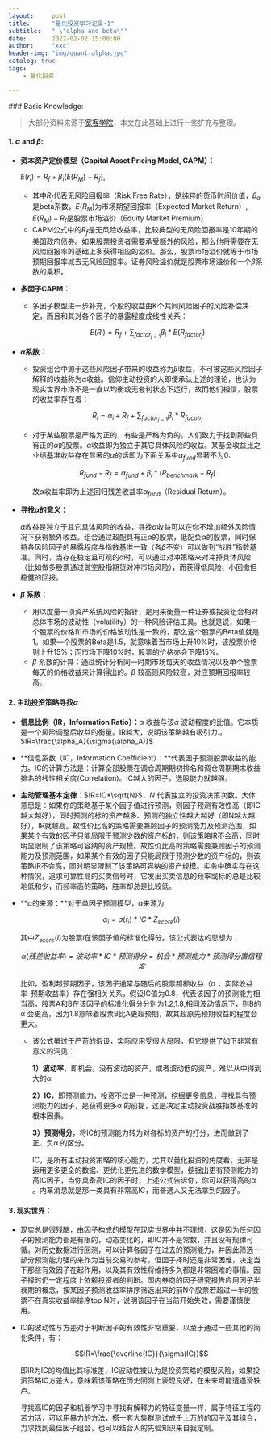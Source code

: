 ```yaml
---
layout:     post
title:      "量化投资学习记录-1"
subtitle:   " \"alpha and beta\""
date:       2022-02-02 15:00:00
author:     "xxc"
header-img: "img/quant-alpha.jpg"
catalog: true
tags:
    - 量化投资

---
```

<head>
    <script src="https://cdn.mathjax.org/mathjax/latest/MathJax.js?config=TeX-AMS-MML_HTMLorMML" type="text/javascript"></script>
    <script type="text/x-mathjax-config">
        MathJax.Hub.Config({
            tex2jax: {
            skipTags: ['script', 'noscript', 'style', 'textarea', 'pre'],
            inlineMath: [['$','$']]
            }
        });
    </script>
</head>
### Basic Knowledge:

> 大部分资料来源于[宽客学院](https://bigquant.com/tutorial/)，本文在此基础上进行一些扩充与整理。

#### 1. $\alpha$ and $\beta$:

- **资本资产定价模型（Capital Asset Pricing Model, CAPM）：**

  $E(r_{i})=R_f+\beta_i(E(R_M)-R_f)$,

  - 其中$R_f$代表无风险回报率（Risk Free Rate），是纯粹的货币时间价值，$\beta_a$是beta系数，$E(R_M)$为市场期望回报率（Expected Market Return）, $E(R_M)-R_f$是股票市场溢价（Equity Market Premium）
  - CAPM公式中的$R_f$是无风险收益率，比较典型的无风险回报率是10年期的美国政府债券。如果股票投资者需要承受额外的风险，那么他将需要在无风险回报率的基础上多获得相应的溢价。那么，股票市场溢价就等于市场预期回报率减去无风险回报率。证券风险溢价就是股票市场溢价和一个$\beta$系数的乘积。

- **多因子CAPM：**

  - 多因子模型进一步补充，个股的收益由K个共同风险因子的风险补偿决定，而且和其对各个因子的暴露程度成线性关系：

    $$E(R_i)=R_f+\sum_{factor_{j=1}}{\beta_i*E(R_{factor_j})}$$

- **$\alpha$系数：**

  - 投资组合中源于这些风险因子带来的收益称为$\beta$收益，不可被这些风险因子解释的收益称为$\alpha$收益。信仰主动投资的人即使承认上述的理论，也认为现实世界市场不是一直以均衡或无套利状态下运行，故而他们相信，股票的收益率存在着：

    $$R_i=\alpha_i+R_f+\sum_{factor_{j=1}}{\beta_i*R_{facotr_j}}$$

  - 对于某些股票是严格为正的，有些是严格为负的。人们致力于找到那些具有正的$\alpha$的股票。$\alpha$收益即为独立于其它具体风险的收益。某基金收益比之业绩基准收益存在显著的$\alpha$的话即为下面关系中$\alpha_{fund}$显著不为0:

    $$R_{fund}-R_f=\alpha_{fund}+\beta_i*(R_{benchmark}-R_f)$$

    故$\alpha$收益率即为上述回归残差收益率$\alpha_{fund}$（Residual Return）。

- **寻找$\alpha$的意义：**

  $\alpha$收益是独立于其它具体风险的收益，寻找$\alpha$收益可以在你不增加额外风险情况下获得额外收益。组合通过超配具有正$\alpha$的股票，低配负$\alpha$的股票，同时保持各风险因子的暴露程度与指数基准一致（各$\beta$不变）可以做到“战胜”指数基准。同时，当存在稳定且可观的$\alpha$时，可以通过对冲策略来对冲掉具体风险（比如做多股票通过做空股指期货对冲市场风险），而获得低风险、小回撤但稳健的回报。

- **$\beta$ 系数：**

  - 用以度量一项资产系统风险的指针，是用来衡量一种证券或投资组合相对总体市场的波动性（volatility）的一种风险评估工具。也就是说，如果一个股票的价格和市场的价格波动性是一致的，那么这个股票的Beta值就是1。如果一个股票的Beta是1.5，就意味着当市场上升10%时，该股票价格则上升15%；而市场下降10%时，股票的价格亦会下降15%。
  - $\beta$ 系数的计算：通过统计分析同一时期市场每天的收益情况以及单个股票每天的价格收益来计算得出的。$\beta$ 较高则风险较高，对应预期回报率较高。

#### 2. 主动投资策略寻找$\alpha$

- **信息比例（IR，Information Ratio）：**$\alpha$ 收益与该$\alpha$ 波动程度的比值。它本质是一个风险调整后收益的衡量。IR越大，说明该策略越有吸引力.。$IR=\frac{\alpha_A}{\sigma(\alpha_A)}$
- **信息系数（IC，Information Coefficient）：**代表因子预测股票收益的能力。IC的计算方法是：计算全部股票在调仓周期期初排名和调仓周期期末收益排名的线性相关度(Correlation)。IC越大的因子，选股能力就越强。
- **主动管理基本定律：**$IR=IC*\sqrt{N}$，$N$ 代表独立的投资决策次数。大体意思是：如果你的策略基于某个因子值进行预测，则因子预测有效性高（即IC越大越好），同时预测的标的资产越多、预测的独立性越大越好（即N越大越好），IR就越高。故性价比高的策略需要兼顾因子的预测能力及预测范围，如果某个有效的因子只能局限于预测少数的资产标的，则该策略IR不会高，同时明显限制了该策略可容纳的资产规模。故性价比高的策略需要兼顾因子的预测能力及预测范围，如果某个有效的因子只能局限于预测少数的资产标的，则该策略IR不会高，同时明显限制了该策略可容纳的资产规模。实务中确实存在这种情况，追求可靠性高的买卖信号时，它发出买卖信息的频率或标的总是比较地低和少，而频率高的策略，胜率却总是比较低。

- **$\alpha$的来源：**对于单因子预测模型，$\alpha$来源为

  $$\alpha_i=\sigma(r_i)*IC*Z_{score}(i)$$

  其中$Z_{score}(i)$为股票$i$在该因子值的标准化得分。该公式表达的思想为：

  $$\alpha(残差收益率) = 波动率 * IC * 预测得分 =机会 * 预测能力* 预测得分置信程度$$

  比如，盈利超预期因子，该因子通常与随后的股票超额收益（α ，实际收益率-预期收益率）存在强相关关系，假设IC值为0.8，代表该因子的预测能力相当高，股票A和B在该因子的标准化得分分别为1.2,1.8,相同波动情况下，则B的α 会更高，因为1.8意味着股票B比A更超预期，故其超原先预期收益的程度会更大。

  - 该公式虽过于严苛的假设，实际应用受很大局限，但它提供了如下非常有意义的洞见：

    **1）波动率**，即机会。没有波动的资产，或者波动低的资产，难以从中得到大的α

    **2）IC**，即预测能力，投资不过是一种预测，挖掘更多信息，寻找具有预测能力的因子，是获得更多α 的前提，这是决定主动投资战胜指数基准的根本因素。

    **3）预测得分**，将IC的预测能力转为对各标的资产的打分，进而做到了正、负α 的区分。

    IC，是所有主动投资策略的核心能力，尤其以量化投资的角度看，无非是运用更多更全的数据、更优化更先进的数学模型，挖掘出更有预测能力的高IC因子，当你具备高IC的因子时，上述公式告诉你，你可以获得高的α 。内幕消息就是那一类具有非常高IC，而普通人又无法拿到的因子。

#### 3. 现实世界：

- 现实总是很残酷，由因子构成的模型在现实世界中并不理想，这是因为任何因子的预测能力都是有限的，动态变化的，即IC并不是常数，并且没有规律可循。对历史数据进行回测，可以计算各因子在过去的预测能力，并因此筛选一部分预测能力强的来作为当前交易的参考，但因子择时还是非常困难，决定当下那些有效因子在起作用，以及其有效性将维持多久都是非常困难的事情。因子择时仍一定程度上依赖投资者的判断。国内券商的因子研究报告应用因子半衰期的概念，按某因子预测收益率排序筛选出来的前N个股票若超过一半的股票不在真实收益率排序top N时，说明该因子在当前开始失效，需要谨慎使用。

- IC的波动性与方差对于判断因子的有效性非常重要，以至于通过一些其他的简化条件，有：

   $$IR=\frac{\overline{IC}}{\sigma(IC)}$$

   即IR为IC的均值比其标准差，IC波动性被认为是投资策略的模型风险，如果投资策略IC方差大，意味着该策略在历史回测上表现良好，在未来可能遭遇滑铁卢。

   寻找高IC的因子和机器学习中寻找有解释力的特征变量一样，属于特征工程的苦力活，可以用暴力的方法，搭一套大集群测试成千上万的的因子及其组合，力求找到最佳因子组合，也可以结合人的先验知识来自我定制。

